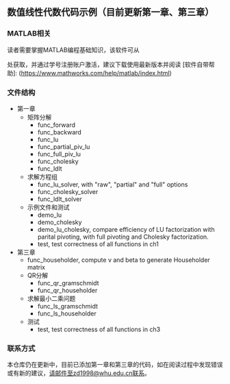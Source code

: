 ## 数值线性代数代码示例（目前更新第一章、第三章）

### MATLAB相关

读者需要掌握MATLAB编程基础知识，该软件可从

[武汉大学信息门户正版软件]:(http://ca.whu.edu.cn/index.html)
处获取，并通过学号注册账户激活，建议下载使用最新版本并阅读
[软件自带帮助]: (https://www.mathworks.com/help/matlab/index.html)



### 文件结构


- 第一章
  - 矩阵分解
    - func_forward
    - func_backward
    - func_lu
    - func_partial_piv_lu
    - func_full_piv_lu
    - func_cholesky
    - func_ldlt
  - 求解方程组
    - func_lu_solver, with "raw", "partial" and "full" options
    - func_cholesky_solver
    - func_ldlt_solver
  - 示例文件和测试
    - demo_lu
    - demo_cholesky
    - demo_lu_cholesky, compare efficiency of LU factorization with parital pivoting, with full pivoting and Cholesky factorization.
    - test, test correctness of all functions in ch1
- 第三章
  - func_householder, compute v and beta to generate Householder matrix
  - QR分解
    - func_qr_gramschmidt
    - func_qr_householder
  - 求解最小二乘问题
    - func_ls_gramschmidt
    - func_ls_householder
  - 测试
    - test, test correctness of all functions in ch3

### 联系方式

本仓库仍在更新中，目前已添加第一章和第三章的代码，如在阅读过程中发现错误或有新的建议，请邮件至zd1998@whu.edu.cn联系。